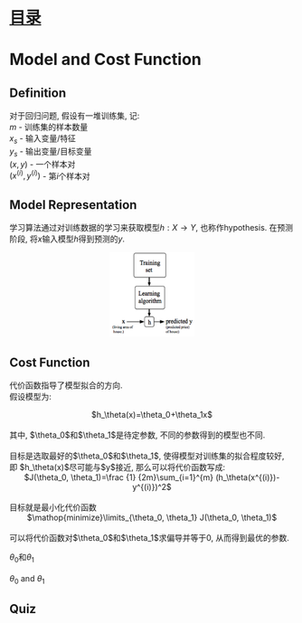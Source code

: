 # [目录](../README.md)

# Model and Cost Function

## Definition
对于回归问题, 假设有一堆训练集, 记: <br/>
$m$ - 训练集的样本数量 <br/>
$x_s$ - 输入变量/特征 <br/>
$y_s$ - 输出变量/目标变量 <br/>
$(x, y)$ - 一个样本对 <br/>
$(x^{(i)}, y^{(i)})$ - 第$i$个样本对 <br/>

## Model Representation
学习算法通过对训练数据的学习来获取模型$h: X \rightarrow Y$, 也称作hypothesis.
在预测阶段, 将$x$输入模型$h$得到预测的$y$. <br/>
<div align=center><img width="150" height="150" src="1.png"/></div>

## Cost Function
代价函数指导了模型拟合的方向. <br/>
假设模型为: <br/>
<div align=center>$h_\theta(x)=\theta_0+\theta_1x$</div> <br/>
其中, $\theta_0$和$\theta_1$是待定参数, 不同的参数得到的模型也不同. <br/><br/>
目标是选取最好的$\theta_0$和$\theta_1$, 使得模型对训练集的拟合程度较好, 即
$h_\theta(x)$尽可能与$y$接近, 那么可以将代价函数写成: <br/>
<div align=center>$J(\theta_0, \theta_1)=\frac {1} {2m}\sum_{i=1}^{m}
(h_\theta(x^{(i)})-y^{(i)})^2$</div> <br/>
目标就是最小化代价函数
<div align=center>$\mathop{minimize}\limits_{\theta_0, \theta_1}
J(\theta_0, \theta_1)$</div> <br/>
可以将代价函数对$\theta_0$和$\theta_1$求偏导并等于0, 从而得到最优的参数.<br/>

$\theta_0$和$\theta_1$ <br/>  
$\theta_0$ and $\theta_1$

## Quiz
